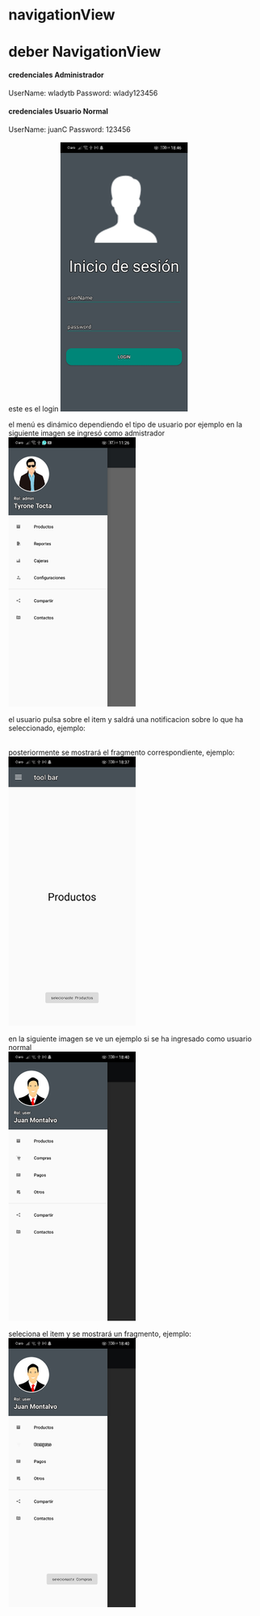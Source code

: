 # navigationView
<h1>deber NavigationView</h1>
<h4>credenciales Administrador</h4>
UserName: wladytb
Password: wlady123456
<h4>credenciales Usuario Normal</h4>
UserName: juanC
Password: 123456 <br/> <br/>
este es el login
<img width="50%" src="imagenes/login.jpg" alt=""/>


el menú es dinámico dependiendo el tipo de usuario por ejemplo en la siguiente imagen se ingresó como admistrador<br/>
<img width="50%" src="imagenes/admin.jpg" alt=""/><br/>

el usuario pulsa sobre el item y saldrá una notificacion sobre lo que ha seleccionado, ejemplo:<br/>
<img width="50%" src="imagenes/configuración-admin.jpg" alt=""/><br/>

posteriormente se mostrará el fragmento correspondiente, ejemplo:<br/>
<img width="50%" src="imagenes/fragment-admin.jpg" alt=""/><br/>

en la siguiente imagen se ve un ejemplo si se ha ingresado como usuario normal<br/>
<img width="50%" src="imagenes/userNormal.jpg" alt=""/><br/>

seleciona el item y se mostrará un fragmento, ejemplo:<br/>
<img width="50%" src="imagenes/userNormal-compra.jpg" alt=""/><br/>

